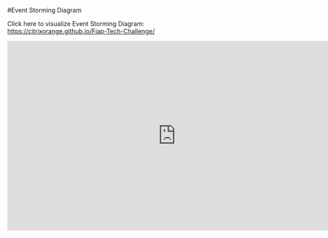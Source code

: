 #Event Storming Diagram


Click here to visualize Event Storming Diagram: https://citrixorange.github.io/Fiap-Tech-Challenge/

<iframe width="768" height="432" src="https://miro.com/app/live-embed/uXjVN2lbRuY=/?moveToViewport=-4560,-2447,7349,3839&embedId=577772367215" frameborder="0" scrolling="no" allow="fullscreen; clipboard-read; clipboard-write" allowfullscreen></iframe>